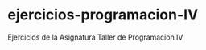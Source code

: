 ejercicios-programacion-IV
==========================

Ejercicios de la Asignatura Taller de Programacion IV

